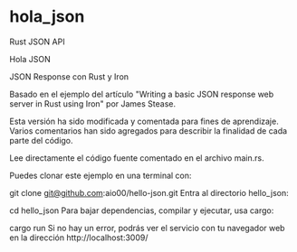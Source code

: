 # hola_json
Rust JSON API

Hola JSON

JSON Response con Rust y Iron

Basado en el ejemplo del artículo "Writing a basic JSON response web server in Rust using Iron" por James Stease.

Esta versión ha sido modificada y comentada para fines de aprendizaje. Varios comentarios han sido agregados para describir la finalidad de cada parte del código.

Lee directamente el código fuente comentado en el archivo main.rs.

Puedes clonar este ejemplo en una terminal con:

git clone git@github.com:aio00/hello-json.git
Entra al directorio hello_json:

cd hello_json
Para bajar dependencias, compilar y ejecutar, usa cargo:

cargo run
Si no hay un error, podrás ver el servicio con tu navegador web en la dirección http://localhost:3009/
